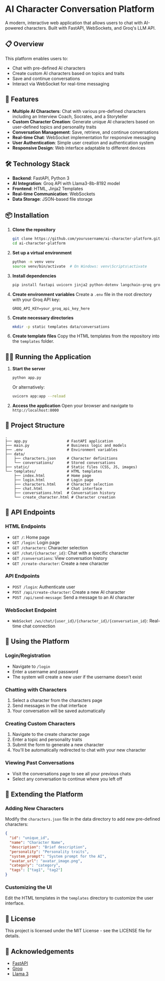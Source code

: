 # AI Character Conversation Platform

A modern, interactive web application that allows users to chat with AI-powered characters. Built with FastAPI, WebSockets, and Groq's LLM API.

## 📋 Overview

This platform enables users to:
- Chat with pre-defined AI characters
- Create custom AI characters based on topics and traits
- Save and continue conversations
- Interact via WebSocket for real-time messaging

## 🚀 Features

- **Multiple AI Characters**: Chat with various pre-defined characters including an Interview Coach, Socrates, and a Storyteller
- **Custom Character Creation**: Generate unique AI characters based on user-defined topics and personality traits
- **Conversation Management**: Save, retrieve, and continue conversations
- **Real-time Chat**: WebSocket implementation for responsive messaging
- **User Authentication**: Simple user creation and authentication system
- **Responsive Design**: Web interface adaptable to different devices

## 🛠️ Technology Stack

- **Backend**: FastAPI, Python 3
- **AI Integration**: Groq API with Llama3-8b-8192 model
- **Frontend**: HTML, Jinja2 Templates
- **Real-time Communication**: WebSockets
- **Data Storage**: JSON-based file storage

## 📦 Installation

1. **Clone the repository**
   ```bash
   git clone https://github.com/yourusername/ai-character-platform.git
   cd ai-character-platform
   ```

2. **Set up a virtual environment**
   ```bash
   python -m venv venv
   source venv/bin/activate  # On Windows: venv\Scripts\activate
   ```

3. **Install dependencies**
   ```bash
   pip install fastapi uvicorn jinja2 python-dotenv langchain-groq groq
   ```

4. **Create environment variables**
   Create a `.env` file in the root directory with your Groq API key:
   ```
   GROQ_API_KEY=your_groq_api_key_here
   ```

5. **Create necessary directories**
   ```bash
   mkdir -p static templates data/conversations
   ```

6. **Create template files**
   Copy the HTML templates from the repository into the `templates` folder.

## 🏃‍♀️ Running the Application

1. **Start the server**
   ```bash
   python app.py
   ```
   Or alternatively:
   ```bash
   uvicorn app:app --reload
   ```

2. **Access the application**
   Open your browser and navigate to `http://localhost:8000`

## 📁 Project Structure

```
.
├── app.py                  # FastAPI application
├── main.py                 # Business logic and models
├── .env                    # Environment variables
├── data/
│   ├── characters.json     # Character definitions
│   └── conversations/      # Stored conversations
├── static/                 # Static files (CSS, JS, images)
└── templates/              # HTML templates
    ├── index.html          # Home page
    ├── login.html          # Login page
    ├── characters.html     # Character selection
    ├── chat.html           # Chat interface
    ├── conversations.html  # Conversation history
    └── create_character.html # Character creation
```

## 🔌 API Endpoints

### HTML Endpoints
- `GET /`: Home page
- `GET /login`: Login page
- `GET /characters`: Character selection
- `GET /chat/{character_id}`: Chat with a specific character
- `GET /conversations`: View conversation history
- `GET /create-character`: Create a new character

### API Endpoints
- `POST /login`: Authenticate user
- `POST /api/create-character`: Create a new AI character
- `POST /api/send-message`: Send a message to an AI character

### WebSocket Endpoint
- `WebSocket /ws/chat/{user_id}/{character_id}/{conversation_id}`: Real-time chat connection

## 🌟 Using the Platform

### Login/Registration
- Navigate to `/login`
- Enter a username and password
- The system will create a new user if the username doesn't exist

### Chatting with Characters
1. Select a character from the characters page
2. Send messages in the chat interface
3. Your conversation will be saved automatically

### Creating Custom Characters
1. Navigate to the create character page
2. Enter a topic and personality traits
3. Submit the form to generate a new character
4. You'll be automatically redirected to chat with your new character

### Viewing Past Conversations
- Visit the conversations page to see all your previous chats
- Select any conversation to continue where you left off

## 🧩 Extending the Platform

### Adding New Characters
Modify the `characters.json` file in the data directory to add new pre-defined characters:

```json
{
  "id": "unique_id",
  "name": "Character Name",
  "description": "Brief description",
  "personality": "Personality traits",
  "system_prompt": "System prompt for the AI",
  "avatar_url": "avatar_image.png",
  "category": "category",
  "tags": ["tag1", "tag2"]
}
```

### Customizing the UI
Edit the HTML templates in the `templates` directory to customize the user interface.

## 📝 License

This project is licensed under the MIT License - see the LICENSE file for details.

## 🙏 Acknowledgements

- [FastAPI](https://fastapi.tiangolo.com/)
- [Groq](https://groq.com/)
- [Llama 3](https://ai.meta.com/llama/)